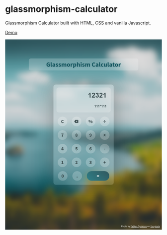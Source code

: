 # glassmorphism-calculator

Glassmorphism Calculator built with HTML, CSS and vanilla Javascript.

[Demo](https://codepen.io/ganeshmunisifreddy/full/vYgXPwY)

![Glassmorphism Calculator](https://github.com/ganeshmunisifreddy/glassmorphism-calculator/blob/main/screenshots/glassmorphism-calculator-2.png?raw=true)
